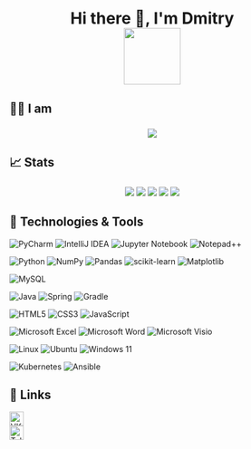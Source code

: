 <h1 align="center">
  Hi there 👋, I'm Dmitry
  <div id="header" align="center">
    <img src="https://media.giphy.com/media/M9gbBd9nbDrOTu1Mqx/giphy.gif" width="100"/>
  </div>
</h1>

## 👨‍💻 I am

<h3 align="center">
    <img src="https://x-lines.ru/letters/i/cyrillictechno/0175/000000/12/0/epzs4hdiqt1zreducpwsk5udcwo8g7dict1sh7byp7uny7decworc4mqcfzgg4mbpoofk5ujq31zrh5jqth1y7mqct1zredwpb11y35xq31zr5upciz8eedxcao8e4dfrbj8kh5upfoshengci1gkhubqtws65o.png" border="0" />
</h3>

## 📈 Stats

<h3 align="center">
  <img src="https://github-profile-summary-cards.vercel.app/api/cards/profile-details?username=Flyer-DM&theme=solarized_dark" target="_blank">
  <img src="https://github-profile-summary-cards.vercel.app/api/cards/most-commit-language?username=Flyer-DM&theme=solarized_dark" target="_blank">
  <img src="https://github-profile-summary-cards.vercel.app/api/cards/repos-per-language?username=Flyer-DM&theme=solarized_dark" target="_blank">
  <img src="https://github-profile-summary-cards.vercel.app/api/cards/stats?username=Flyer-DM&theme=solarized_dark" target="_blank">
  <img src="https://github-profile-summary-cards.vercel.app/api/cards/productive-time?username=Flyer-DM&theme=solarized_dark" target="_blank">
</h3>

## 🔧 Technologies & Tools

![PyCharm](https://img.shields.io/badge/pycharm-143?style=for-the-badge&logo=pycharm&logoColor=black&color=black&labelColor=green)
![IntelliJ IDEA](https://img.shields.io/badge/IntelliJIDEA-000000.svg?style=for-the-badge&logo=intellij-idea&logoColor=white)
![Jupyter Notebook](https://img.shields.io/badge/jupyter-%23FA0F00.svg?style=for-the-badge&logo=jupyter&logoColor=white)
![Notepad++](https://img.shields.io/badge/Notepad++-90E59A.svg?style=for-the-badge&logo=notepad%2b%2b&logoColor=black)

![Python](https://img.shields.io/badge/python-3670A0?style=for-the-badge&logo=python&logoColor=ffdd54)
![NumPy](https://img.shields.io/badge/numpy-%23013243.svg?style=for-the-badge&logo=numpy&logoColor=white)
![Pandas](https://img.shields.io/badge/pandas-%23150458.svg?style=for-the-badge&logo=pandas&logoColor=white)
![scikit-learn](https://img.shields.io/badge/scikit--learn-%23F7931E.svg?style=for-the-badge&logo=scikit-learn&logoColor=white)
![Matplotlib](https://img.shields.io/badge/Matplotlib-%23ffffff.svg?style=for-the-badge&logo=Matplotlib&logoColor=black)

![MySQL](https://img.shields.io/badge/mysql-%2300f.svg?style=for-the-badge&logo=mysql&logoColor=white)

![Java](https://img.shields.io/badge/java-%23ED8B00.svg?style=for-the-badge&logo=openjdk&logoColor=white)
![Spring](https://img.shields.io/badge/spring-%236DB33F.svg?style=for-the-badge&logo=spring&logoColor=white)
![Gradle](https://img.shields.io/badge/Gradle-02303A.svg?style=for-the-badge&logo=Gradle&logoColor=white)

![HTML5](https://img.shields.io/badge/html5-%23E34F26.svg?style=for-the-badge&logo=html5&logoColor=white)
![CSS3](https://img.shields.io/badge/css3-%231572B6.svg?style=for-the-badge&logo=css3&logoColor=white)
![JavaScript](https://img.shields.io/badge/javascript-%23323330.svg?style=for-the-badge&logo=javascript&logoColor=%23F7DF1E)

![Microsoft Excel](https://img.shields.io/badge/Microsoft_Excel-217346?style=for-the-badge&logo=microsoft-excel&logoColor=white)
![Microsoft Word](https://img.shields.io/badge/Microsoft_Word-2B579A?style=for-the-badge&logo=microsoft-word&logoColor=white)
![Microsoft Visio](https://img.shields.io/badge/Microsoft_Visio-3955A3?style=for-the-badge&logo=microsoft-visio&logoColor=white)

![Linux](https://img.shields.io/badge/Linux-FCC624?style=for-the-badge&logo=linux&logoColor=black)
![Ubuntu](https://img.shields.io/badge/Ubuntu-E95420?style=for-the-badge&logo=ubuntu&logoColor=white)
![Windows 11](https://img.shields.io/badge/Windows%2011-%230079d5.svg?style=for-the-badge&logo=Windows%2011&logoColor=white)

![Kubernetes](https://img.shields.io/badge/kubernetes-%23326ce5.svg?style=for-the-badge&logo=kubernetes&logoColor=white)
![Ansible](https://img.shields.io/badge/ansible-%231A1918.svg?style=for-the-badge&logo=ansible&logoColor=white)

## 🔗 Links

<a href="https://vk.com/fluir" target="_blank">
  <img src="https://github.com/Flyer-DM/Flyer-DM/assets/113033685/0b7113c2-e8a6-4d62-b169-34199cadae28" width="25"
   height="25" alt="VK">
</a>
<br>
<a href="https://t.me/FlyerD" target="_blank">
  <img src="https://github.com/Flyer-DM/Flyer-DM/assets/113033685/810c64e3-f5a9-419c-891a-e6315283fe85" width="25"
   height="25" alt="Telegram">
</a>
